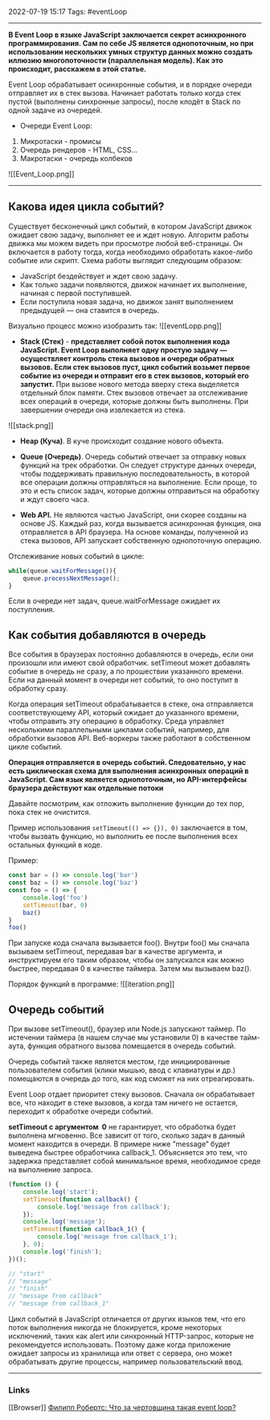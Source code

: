 2022-07-19 15:17
Tags: #eventLoop

---

**В Event Loop в языке JavaScript заключается секрет асинхронного программирования. Сам по себе JS является однопоточным, но при использовании нескольких умных структур данных можно создать иллюзию многопоточности (параллельная модель). Как это происходит, расскажем в этой статье.**

Event Loop обрабатывает осинхронные события, и в порядке очереди отправляет их в стек вызова.
Начинает работать только когда стек пустой (выполнены синхронные запросы), после клодёт в Stack по одной задаче из очередей.
- Очереди Event Loop:
1) Микротаски - промисы
2) Очередь рендеров - HTML, CSS...
3) Макротаски - очередь колбеков

![[Event_Loop.png]]

---
## Какова идея цикла событий?
Существует бесконечный цикл событий, в котором JavaScript движок ожидает свою задачу, выполняет ее и ждет новую. Алгоритм работы движка мы можем видеть при просмотре любой веб-страницы. Он включается в работу тогда, когда необходимо обработать какое-либо событие или скрипт. Схема работы выглядит следующим образом:

- JavaScript бездействует и ждет свою задачу.
- Как только задачи появляются, движок начинает их выполнение, начиная с первой поступившей.
- Если поступила новая задача, но движок занят выполнением предыдущей — она ставится в очередь.

Визуально процесс можно изобразить так:
![[eventLopp.png]]

- **Stack (Стек)** - **представляет собой поток выполнения кода JavaScript. Event Loop выполняет одну простую задачу — осуществляет контроль стека вызовов и очереди обратных вызовов. Если стек вызовов пуст, цикл событий возьмет первое событие из очереди и отправит его в стек вызовов, который его запустит.** При вызове нового метода вверху стека выделяется отдельный блок памяти. Стек вызовов отвечает за отслеживание всех операций в очереди, которые должны быть выполнены. При завершении очереди она извлекается из стека.

![[stack.png]]

-   **Heap (Куча)**. В куче происходит создание нового объекта.

-   **Queue (Очередь)**. Очередь событий отвечает за отправку новых функций на трек обработки. Он следует структуре данных очереди, чтобы поддерживать правильную последовательность, в которой все операции должны отправляться на выполнение. Если проще, то это и есть список задач, которые должны отправиться на обработку и ждут своего часа.

- **Web API.** Не являются частью JavaScript, они скорее созданы на основе JS. Каждый раз, когда вызывается асинхронная функция, она отправляется в API браузера. На основе команды, полученной из стека вызовов, API запускает собственную однопоточную операцию.

Отслеживание новых событий в цикле:
```js
while(queue.waitForMessage()){
	queue.processNextMessage();
}
```
Если в очереди нет задач, queue.waitForMessage ожидает их поступления.

## Как события добавляются в очередь
Все события в браузерах постоянно добавляются в очередь, если они произошли или имеют свой обработчик. setTimeout может добавлять событие в очередь не сразу, а по прошествии указанного времени. Если на данный момент в очереди нет событий, то оно поступит в обработку сразу.

Когда операция setTimeout обрабатывается в стеке, она отправляется соответствующему API, который ожидает до указанного времени, чтобы отправить эту операцию в обработку. Среда управляет несколькими параллельными циклами событий, например, для обработки вызовов API. Веб-воркеры также работают в собственном цикле событий.

**Операция отправляется в очередь событий. Следовательно, у нас есть циклическая схема для выполнения асинхронных операций в JavaScript. Сам язык является однопоточным, но API-интерфейсы браузера действуют как отдельные потоки**

Давайте посмотрим, как отложить выполнение функции до тех пор, пока стек не очистится.

Пример использования `setTimeout(() => {}), 0)` заключается в том, чтобы вызвать функцию, но выполнить ее после выполнения всех остальных функций в коде.

Пример:
```js
const bar = () => console.log('bar')
const baz = () => console.log('baz')
const foo = () => {
	console.log('foo')
	setTimeout(bar, 0)
	baz()
}
foo()
```
При запуске кода сначала вызывается foo(). Внутри foo() мы сначала вызываем setTimeout, передавая bar в качестве аргумента, и инструктируем его таким образом, чтобы он запускался как можно быстрее, передавая 0 в качестве таймера. Затем мы вызываем baz().

Порядок функций в программе:
![[iteration.png]]

## Очередь событий
При вызове setTimeout(), браузер или Node.js запускают таймер. По истечении таймера (в нашем случае мы установили 0) в качестве тайм-аута, функция обратного вызова помещается в очередь событий.

Очередь событий также является местом, где инициированные пользователем события (клики мышью, ввод с клавиатуры и др.) помещаются в очередь до того, как код сможет на них отреагировать.

Event Loop отдает приоритет стеку вызовов. Сначала он обрабатывает все, что находит в стеке вызовов, а когда там ничего не остается, переходит к обработке очереди событий.

**setTimeout с аргументом  0** не гарантирует, что обработка будет выполнена мгновенно. Все зависит от того, сколько задач в данный момент находится в очереди. В примере ниже ”message” будет выведена быстрее обработчика callback_1. Объясняется это тем, что задержка представляет собой минимальное время, необходимое среде на выполнение запроса.

```js
(function () {
	console.log('start');
	setTimeout(function callback() {
		console.log('message from callback');
	});
	console.log('message');
	setTimeout(function callback_1() {
		console.log('message from callback_1');
	}, 0);
	console.log('finish');
})();

// "start"
// "message"
// "finish"
// "message from callback"
// "message from callback_1"
```

Цикл событий в JavaScript отличается от других языков тем, что его поток выполнения никогда не блокируется, кроме некоторых исключений, таких как alert или синхронный HTTP-запрос, которые не рекомендуется использовать. Поэтому даже когда приложение ожидает запросы из хранилища или ответ с сервера, оно может обрабатывать другие процессы, например пользовательский ввод.

---
### Links
[[Browser]]
[Филипп Робертс: Что за чертовщина такая event loop?](https://www.youtube.com/watch?v=8aGhZQkoFbQ)